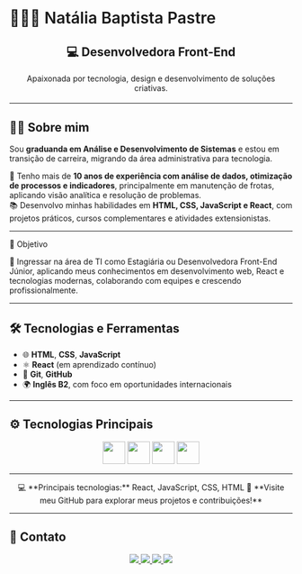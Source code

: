 <h2 style="font-size: 2em; font-weight: 600; margin: 0; text-align: left;">
  👩🏻‍💻 Natália Baptista Pastre
</h2>

<h2 align="center">💻 Desenvolvedora Front-End</h2>
<h4 align="center" style="font-weight: normal; margin-top: 0;">
  Apaixonada por tecnologia, design e desenvolvimento de soluções criativas.
</h4>

---

## 👩‍💻 Sobre mim

Sou **graduanda em Análise e Desenvolvimento de Sistemas** e estou em transição de carreira, migrando da área administrativa para tecnologia.  

💼 Tenho mais de **10 anos de experiência com análise de dados, otimização de processos e indicadores**, principalmente em manutenção de frotas, aplicando visão analítica e resolução de problemas.  
📚 Desenvolvo minhas habilidades em **HTML, CSS, JavaScript e React**, com projetos práticos, cursos complementares e atividades extensionistas.  

---

🎯 Objetivo

🚀 Ingressar na área de TI como Estagiária ou Desenvolvedora Front-End Júnior, aplicando meus conhecimentos em desenvolvimento web, React e tecnologias modernas, colaborando com equipes e crescendo profissionalmente.

---

## 🛠 Tecnologias e Ferramentas

- 🌐 **HTML**, **CSS**, **JavaScript**  
- ⚛️ **React** (em aprendizado contínuo)  
- 🧰 **Git**, **GitHub**  
- 🌍 **Inglês B2**, com foco em oportunidades internacionais  

---

## ⚙️ Tecnologias Principais

<p align="center">
  <img src="https://cdn.jsdelivr.net/gh/devicons/devicon/icons/html5/html5-original.svg" width="40" height="40" />
  <img src="https://cdn.jsdelivr.net/gh/devicons/devicon/icons/css3/css3-original.svg" width="40" height="40" />
  <img src="https://cdn.jsdelivr.net/gh/devicons/devicon/icons/javascript/javascript-original.svg" width="40" height="40" />
  <img src="https://cdn.jsdelivr.net/gh/devicons/devicon/icons/react/react-original.svg" width="40" height="40" />
</p>

---

<p align="center">
  💻 **Principais tecnologias:** React, JavaScript, CSS, HTML  
  🚀 **Visite meu GitHub para explorar meus projetos e contribuições!**  



---

## 💌 Contato

<p align="center">
  <a href="https://www.linkedin.com/in/nataliapastre-dev/" target="_blank">
    <img src="https://img.shields.io/badge/LinkedIn-0077B5?style=for-the-badge&logo=linkedin&logoColor=white"/>
  </a>
  <a href="mailto:natalia.pastre@yahoo.com.br">
    <img src="https://img.shields.io/badge/Email-D14836?style=for-the-badge&logo=gmail&logoColor=white"/>
  </a>
  <a href="https://wa.me/5516997135203" target="_blank">
    <img src="https://img.shields.io/badge/WhatsApp-25D366?style=for-the-badge&logo=whatsapp&logoColor=white"/>
  </a>
  <a href="https://github.com/natipastre" target="_blank">
    <img src="https://img.shields.io/badge/GitHub-181717?style=for-the-badge&logo=github&logoColor=white"/>
  </a>
</p>



















